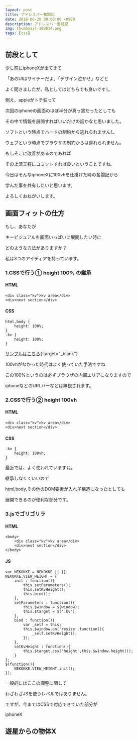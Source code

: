 ```yaml
---
layout: post
title: アドレスバー奮闘記
date: 2018-06-20 00:00:00 +0900
description: アドレスバー奮闘記
img: thumbnail-180614.png
tags: [css]
---
```

<style>
	* {
		word-break: break-all;
	}
</style>

## 前段として

少し前にiphoneXが出てきて

「あのUIはサイテーだよ」「デザイン泣かせ」などと

よく聞きましたが、私としてはどちらでも良いですし

例え、appleがトチ狂って

次回のiphoneの画面のほぼ半分が真っ黒だったとしても

その中で情報を展開すればいいだけの話かなと思いました。

ソフトという時点でハードの制約から逃れられませんし

ウェブという時点でブラウザの制約からは逃れられません。

もしそこに改善があるのであれば

その上流工程にコミットすれば良いということですね。

今日はそんなiphoneXに100vhを仕掛けた時の奮闘記から

学んだ事を共有したいと思います。

よろしくおねがいします。

## 画面フィットの仕方

もし、あなたが

キービジュアルを画面いっぱいに展開したい時に

どのような方法がありますか？

私は3つのアイディアを持っています。

### 1.CSSで行う① height 100% の継承

#### HTML
```
<div class="kv">kv area</div>
<div>next section</div>
```

#### CSS
```
html,body {
	height: 100%;
}
.kv {
	height: 100%;
}
```

[サンプルはこちら](/sample/vh/index1.html "　"){:target="_blank"}

100vhがなかった時代はよく使っていた手法ですね

この100%というのは必ずブラウザの内部エリアになりますので

iphoneなどのURLバーなどは無視されます。

### 2.CSSで行う② height 100vh

#### HTML
```
<div class="kv">kv area</div>
<div>next section</div>
```

#### CSS
```
.kv {
	height: 100vh;
}
```

最近では、よく使われていますね。

継承しなくていいので

html,body,その他のDOM要素が入れ子構造になったとしても

展開できるのが便利な部分です。

### 3.jsでゴリゴリラ

#### HTML
```
<body>
	<div class="kv">kv area</div>
	<div>next section</div>
</body>
```

#### JS
```
var NEKOKKE = NEKOKKE || {};
NEKOKKE.VIEW_HEIGHT = {
	init : function(){
		this.setParameters();
		this.setKvHeight();
		this.bind();
	},
	setParameters : function(){
		this.$window = $(window);
		this.$target = $('.kv');
	},
	bind : function(){
		var _self = this;
		this.$window.on('resize',function(){
			_self.setKvHeight();
		});
	},
	setKvHeight : function(){
		this.$target.css('height',this.$window.height());
	}
};
$(function(){
	NEKOKKE.VIEW_HEIGHT.init();
});
```



一般的にはここの調整に関して

わざわざJSを使うレベルではありません。

ですが、今まではCSSで対応できていた部分が

iphoneX

## 遊星からの物体X